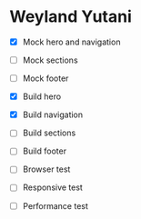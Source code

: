 # Weyland Yutani

- [X] Mock hero and navigation
- [ ] Mock sections
- [ ] Mock footer

- [X] Build hero
- [X] Build navigation
- [ ] Build sections
- [ ] Build footer

- [ ] Browser test
- [ ] Responsive test
- [ ] Performance test
